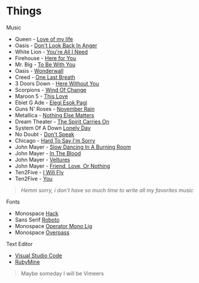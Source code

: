 # Things

Music

- Queen - [Love of my life](https://www.youtube.com/watch?v=T73WhWTawCE)
- Oasis - [Don't Look Back In Anger](https://www.youtube.com/watch?v=r8OipmKFDeM)
- White Lion - [You're All I Need](https://www.youtube.com/watch?v=36VXeEVSVeU)
- Firehouse - [Here for You](https://www.youtube.com/watch?v=QQwgUzD3KKI)
- Mr. Big - [To Be With You](https://www.youtube.com/watch?v=L6-uJLteKek)
- Oasis - [Wonderwall](https://www.youtube.com/watch?v=6hzrDeceEKc)
- Creed - [One Last Breath](https://www.youtube.com/watch?v=qnkuBUAwfe0)
- 3 Doors Down - [Here Without You](https://www.youtube.com/watch?v=kPBzTxZQG5Q)
- Scorpions - [Wind Of Change](https://www.youtube.com/watch?v=n4RjJKxsamQ)
- Maroon 5 - [This Love](https://www.youtube.com/watch?v=XPpTgCho5ZA)
- Ebiet G Ade - [Elegi Esok Pagi](https://www.youtube.com/watch?v=RNVrgyN3nvE)  
- Guns N' Roses - [November Rain](https://www.youtube.com/watch?v=8SbUC-UaAxE)
- Metallica - [Nothing Else Matters](https://www.youtube.com/watch?v=tAGnKpE4NCI) 
- Dream Theater - [The Spirit Carries On](https://www.youtube.com/watch?v=wTDcAkSjuzc)
- System Of A Down [Lonely Day](https://www.youtube.com/watch?v=JC4QDEtVkSc)
- No Doubt - [Don't Speak](https://www.youtube.com/watch?v=M82ChD8qH-c)
- Chicago - [Hard To Say I'm Sorry](https://www.youtube.com/watch?v=wEwNcnklcsk)
- John Mayer - [Slow Dancing In A Burning Room](https://youtu.be/h5r9WLvgcb0)
- John Mayer - [In The Blood](https://www.youtube.com/watch?v=ob-jS7bqYgI)
- John Mayer - [Veltures](https://www.youtube.com/watch?v=1gqk6fIZwMI)
- John Mayer - [Friend, Love, Or Nothing](https://www.youtube.com/watch?v=4GRBrHTerf0)
- Ten2Five - [I Will Fly](https://www.youtube.com/watch?v=8g_ERvGhyw8)
- Ten2Five - [You](https://www.youtube.com/watch?v=2nw9bDdyAYM)

> _Hemm sorry, i don't have so much time to write all my favorites music_

Fonts

- Monospace [Hack](https://sourcefoundry.org/hack/)
- Sans Serif [Roboto](https://fonts.google.com/specimen/Roboto)
- Monospace [Operator Mono Lig](https://ericlbarnes.com/2018/04/27/operator-mono-with-ligatures/)
- Monospace [Overpass](https://overpassfont.org/)

Text Editor

- [Visual Studio Code](https://code.visualstudio.com/)
- [RubyMine](https://www.jetbrains.com/ruby/)

> Maybe someday I will be Vimeers

